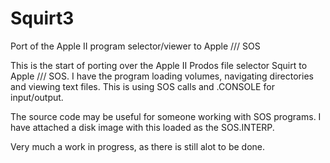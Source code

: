 # Squirt3
Port of the Apple II program selector/viewer to Apple /// SOS

This is the start of porting over the Apple II Prodos file selector Squirt to Apple /// SOS. I have the program loading volumes, navigating directories and viewing text files. This is using SOS calls and .CONSOLE for input/output.

The source code may be useful for someone working with SOS programs. I have attached a disk image with this loaded as the SOS.INTERP.  

Very much a work in progress, as there is still alot to be done.
